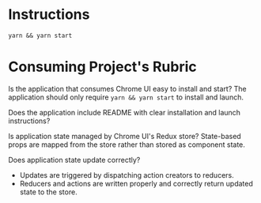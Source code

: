 # Instructions
```
yarn && yarn start
```

# Consuming Project's Rubric
Is the application that consumes Chrome UI easy to install and start?
The application should only require ```yarn && yarn start``` to install and launch.

Does the application include README with clear installation and launch instructions?

Is application state managed by Chrome UI's Redux store?
State-based props are mapped from the store rather than stored as component state.

Does application state update correctly?
- Updates are triggered by dispatching action creators to reducers.
- Reducers and actions are written properly and correctly return updated state to the store.

